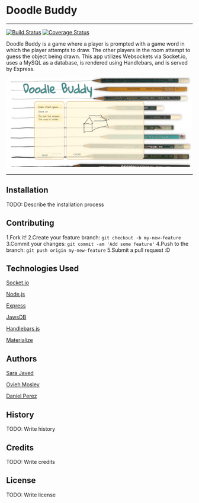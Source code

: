 # Doodle Buddy

---
[![Build Status](https://travis-ci.org/Doodle-Buddy/Doodle-Buddy.svg?branch=master)](https://travis-ci.org/Doodle-Buddy/Doodle-Buddy)
[![Coverage Status](https://coveralls.io/repos/github/Doodle-Buddy/Doodle-Buddy/badge.svg?branch=master)](https://coveralls.io/github/Doodle-Buddy/Doodle-Buddy?branch=master)

Doodle Buddy is a game where a player is prompted with a game word in which the player attempts to draw. The other players in the room attempt to guess the object being drawn. This app utilizes Websockets via Socket.io, uses a MySQL as a database, is rendered using Handlebars, and is served by Express.

![Site Preview](public/assets/img/screencapture.png)

---

## Installation

TODO: Describe the installation process

## Contributing

1.Fork it!
2.Create your feature branch: `git checkout -b my-new-feature`
3.Commit your changes: `git commit -am 'Add some feature'`
4.Push to the branch: `git push origin my-new-feature`
5.Submit a pull request :D

## Technologies Used

[Socket.io](https://socket.io/)

[Node.js](https://nodejs.org/en/)

[Express](https://expressjs.com/)

[JawsDB](https://www.jawsdb.com/)

[Handlebars.js](http://handlebarsjs.com/)

[Materialize](http://materializecss.com/)

## Authors

[Sara Javed](https://github.com/SJaved0327)

[Ovieh Mosley](https://github.com/ovieh)

[Daniel Perez](https://github.com/perez6736)

## History

TODO: Write history

## Credits

TODO: Write credits

## License

TODO: Write license
